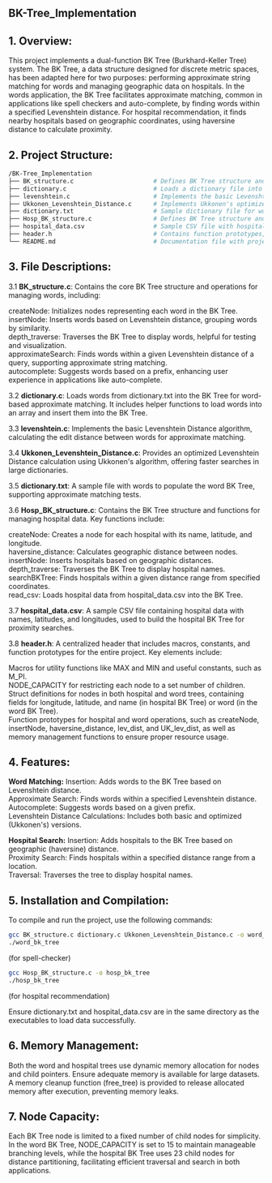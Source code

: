 ## BK-Tree_Implementation

## 1. Overview:

This project implements a dual-function BK Tree (Burkhard-Keller Tree) system. The BK Tree, a data structure designed for discrete metric spaces, has been adapted here for two purposes: performing approximate string matching for words and managing geographic data on hospitals. In the words application, the BK Tree 
facilitates approximate matching, common in applications like spell checkers and auto-complete, by finding words within a specified Levenshtein distance. For hospital recommendation, it finds nearby hospitals based on geographic coordinates, using haversine distance to calculate proximity. 

## 2. Project Structure:

```bash
/BK-Tree_Implementation
├── BK_structure.c                      # Defines BK Tree structure and functions for approximate word matching.
├── dictionary.c                        # Loads a dictionary file into the BK Tree for word matching.
├── levenshtein.c                       # Implements the basic Levenshtein Distance calculation.
├── Ukkonen_Levenshtein_Distance.c      # Implements Ukkonen's optimized Levenshtein algorithm.
├── dictionary.txt                      # Sample dictionary file for words.
├── Hosp_BK_structure.c                 # Defines BK Tree structure and functions for hospital proximity search.
├── hospital_data.csv                   # Sample CSV file with hospital names, latitudes, and longitudes.
├── header.h                            # Contains function prototypes, macros, and struct definitions.
└── README.md                           # Documentation file with project details, structure, and usage.
```

## 3. File Descriptions:

3.1 **BK_structure.c**: Contains the core BK Tree structure and operations for managing words, including:

createNode: Initializes nodes representing each word in the BK Tree. <br/>
insertNode: Inserts words based on Levenshtein distance, grouping words by similarity. <br/>
depth_traverse: Traverses the BK Tree to display words, helpful for testing and visualization. <br/>
approximateSearch: Finds words within a given Levenshtein distance of a query, supporting approximate string matching. <br/>
autocomplete: Suggests words based on a prefix, enhancing user experience in applications like auto-complete. <br/>

3.2 **dictionary.c**: Loads words from dictionary.txt into the BK Tree for word-based approximate matching. It includes helper functions to load words into an array and insert them into the BK Tree.

3.3 **levenshtein.c**: Implements the basic Levenshtein Distance algorithm, calculating the edit distance between words for approximate matching.

3.4 **Ukkonen_Levenshtein_Distance.c**: Provides an optimized Levenshtein Distance calculation using Ukkonen's algorithm, offering faster searches in large dictionaries.

3.5 **dictionary.txt**: A sample file with words to populate the word BK Tree, supporting approximate matching tests.

3.6 **Hosp_BK_structure.c**: Contains the BK Tree structure and functions for managing hospital data. Key functions include:

createNode: Creates a node for each hospital with its name, latitude, and longitude. <br/>
haversine_distance: Calculates geographic distance between nodes. <br/>
insertNode: Inserts hospitals based on geographic distances. <br/>
depth_traverse: Traverses the BK Tree to display hospital names. <br/>
searchBKTree: Finds hospitals within a given distance range from specified coordinates. <br/>
read_csv: Loads hospital data from hospital_data.csv into the BK Tree. <br/>

3.7 **hospital_data.csv**: A sample CSV file containing hospital data with names, latitudes, and longitudes, used to build the hospital BK Tree for proximity searches.

3.8 **header.h**: A centralized header that includes macros, constants, and function prototypes for the entire project. Key elements include:

Macros for utility functions like MAX and MIN and useful constants, such as M_PI. <br/>
NODE_CAPACITY for restricting each node to a set number of children. <br/>
Struct definitions for nodes in both hospital and word trees, containing fields for longitude, latitude, and name (in hospital BK Tree) or word (in the word BK Tree). <br/>
Function prototypes for hospital and word operations, such as createNode, insertNode, haversine_distance, lev_dist, and UK_lev_dist, as well as memory management functions to ensure proper resource usage. <br/>

## 4. Features:

**Word Matching:**
Insertion: Adds words to the BK Tree based on Levenshtein distance. <br/>
Approximate Search: Finds words within a specified Levenshtein distance. <br/>
Autocomplete: Suggests words based on a given prefix. <br/>
Levenshtein Distance Calculations: Includes both basic and optimized (Ukkonen's) versions. <br/>

**Hospital Search:**
Insertion: Adds hospitals to the BK Tree based on geographic (haversine) distance. <br/>
Proximity Search: Finds hospitals within a specified distance range from a location. <br/>
Traversal: Traverses the tree to display hospital names. <br/>

## 5. Installation and Compilation:

To compile and run the project, use the following commands:

```bash
gcc BK_structure.c dictionary.c Ukkonen_Levenshtein_Distance.c -o word_bk_tree
./word_bk_tree
```
(for spell-checker)

```bash
gcc Hosp_BK_structure.c -o hosp_bk_tree
./hosp_bk_tree
```
(for hospital recommendation)

Ensure dictionary.txt and hospital_data.csv are in the same directory as the executables to load data successfully.

## 6. Memory Management:

Both the word and hospital trees use dynamic memory allocation for nodes and child pointers. Ensure adequate memory is available for large datasets. A memory cleanup function (free_tree) is provided to release allocated memory after execution, preventing memory leaks.

## 7. Node Capacity:

Each BK Tree node is limited to a fixed number of child nodes for simplicity. In the word BK Tree, NODE_CAPACITY is set to 15 to maintain manageable branching levels, while the hospital BK Tree uses 23 child nodes for distance partitioning, facilitating efficient traversal and search in both applications.
